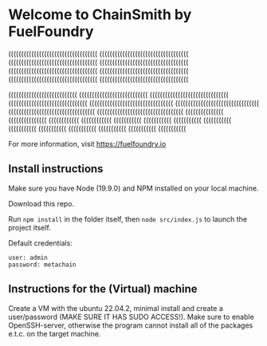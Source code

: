 # Welcome to ChainSmith by FuelFoundry

 (((((((((((((((((((((((((((((((((((       (((((((((((((((((((((((((((((((((((
 (((((((((((((((((((((((((((((((((((       (((((((((((((((((((((((((((((((((((
 (((((((((((((((((((((((((((((((((((       (((((((((((((((((((((((((((((((((((
 (((((((((((((((((((((((((((((((((((       (((((((((((((((((((((((((((((((((((



 (((((((((((((((((((((((((((                       (((((((((((((((((((((((((((
 (((((((((((((((((((((((((((((((               (((((((((((((((((((((((((((((((
 (((((((((((((((((((((((((((((((((           (((((((((((((((((((((((((((((((((
 ((((((((((((((((((((((((((((((((((         ((((((((((((((((((((((((((((((((((
                     (((((((((((((((       (((((((((((((((
                        ((((((((((((       ((((((((((((
                         (((((((((((       (((((((((((
                         (((((((((((       (((((((((((
                         (((((((((((       (((((((((((
                         (((((((((((       (((((((((((
                         (((((((((((       (((((((((((

For more information, visit https://fuelfoundry.io

## Install instructions

Make sure you have Node (19.9.0) and NPM installed on your local machine.

Download this repo. 

Run `npm install` in the folder itself, then `node src/index.js` to launch the project itself.

Default credentials:
```
user: admin
password: metachain
``` 

## Instructions for the (Virtual) machine

Create a VM with the ubuntu 22.04.2, minimal install and create a user/password (MAKE SURE IT HAS SUDO ACCESS!). Make sure to enable OpenSSH-server, otherwise the program cannot install all of the packages e.t.c. on the target machine. 
